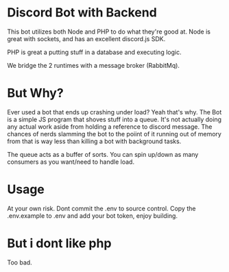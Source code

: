 # Discord Bot with Backend

This bot utilizes both Node and PHP to do what they're good at. Node is great with sockets, and has an excellent
discord.js SDK. 

PHP is great a putting stuff in a database and executing logic.

We bridge the 2 runtimes with a message broker (RabbitMq). 

# But Why?

Ever used a bot that ends up crashing under load? Yeah that's why. The Bot is a simple JS program that shoves stuff into a queue.
It's not actually doing any actual work aside from holding a reference to discord message. The chances of nerds slamming the bot to the
poiint of it running out of memory from that is way less than killing a bot with background tasks.

The queue acts as a buffer of sorts. You can spin up/down as many consumers as you want/need to handle load.

# Usage
At your own risk. Dont commit the .env to source control.
Copy the .env.example to .env and add your bot token, enjoy building.

# But i dont like php
Too bad.

